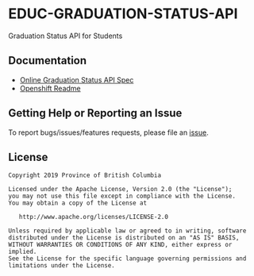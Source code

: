 # EDUC-GRADUATION-STATUS-API
Graduation Status API for Students

## Documentation

* [Online Graduation Status API Spec](https://graduationstatusapi.docs.apiary.io/#)
* [Openshift Readme](openshift/README.md)

## Getting Help or Reporting an Issue

To report bugs/issues/features requests, please file an [issue](https://github.com/bcgov/EDUC-PROGRAM-RULE-API/issues).

## License

    Copyright 2019 Province of British Columbia

    Licensed under the Apache License, Version 2.0 (the "License");
    you may not use this file except in compliance with the License.
    You may obtain a copy of the License at

       http://www.apache.org/licenses/LICENSE-2.0

    Unless required by applicable law or agreed to in writing, software
    distributed under the License is distributed on an "AS IS" BASIS,
    WITHOUT WARRANTIES OR CONDITIONS OF ANY KIND, either express or implied.
    See the License for the specific language governing permissions and
    limitations under the License.